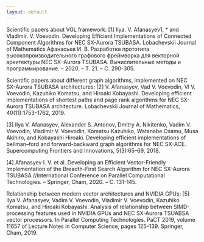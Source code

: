 ```yaml
---
layout: default
---
```


Scientific papers about VGL framework:
[1] Ilya. V. Afanasyev1, * and Vladimir. V. Voevodin. Developing Efficient Implementations of Connected Component Algorithms for NEC SX-Aurora TSUBASA.  Lobachevskii Journal of Mathematics
Афанасьев И. В. Разработка прототипа высокопроизводительного графового фреймворка для векторной архитектуры NEC SX–Aurora TSUBASA. Вычислительные методы и программирование. – 2020. – Т. 21. – С. 290-305.

Scientific papers about different graph algorithms, implemented on NEC SX-Aurora TSUBASA architectures:
[2] V. Afanasyev, Vad V. Voevodin, Vl V. Voevodin, Kazuhiko Komatsu, and Hiroaki Kobayashi. Developing efficient implementations of shortest paths and page rank algorithms for NEC SX-Aurora TSUBASA architecture. Lobachevskii Journal of Mathematics, 40(11):1753–1762, 2019.

[3] Ilya V. Afanasyev, Alexander S. Antonov, Dmitry A. Nikitenko, Vadim V. Voevodin, Vladimir V. Voevodin, Komatsu Kazuhiko, Watanabe Osamu, Musa Akihiro, and Kobayashi Hiroaki. Developing efficient implementations of bellman–ford and forward-backward graph algorithms for NEC SX-ACE. Supercomputing Frontiers and Innovations, 5(3):65–69, 2018.

[4] Afanasyev I. V. et al. Developing an Efficient Vector-Friendly Implementation of the Breadth-First Search Algorithm for NEC SX-Aurora TSUBASA //International Conference on Parallel Computational Technologies. – Springer, Cham, 2020. – С. 131-145.

Relationship between modern vector architectures and NVIDIA GPUs:
[5] Ilya V. Afanasyev, Vadim V. Voevodin, Vladimir V. Voevodin, Kazuhiko Komatsu, and Hiroaki Kobayashi. Analysis of relationship between SIMD-processing features used in NVIDIA GPUs and NEC SX-Aurora TSUABSA vector processors. In Parallel Computing Technologies. PaCT 2019, volume 11657 of Lecture Notes in Computer Science, pages 125–139. Springer, Cham, 2019.
